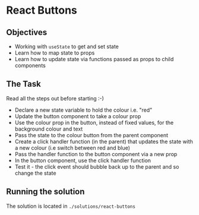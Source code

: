 # React Buttons

## Objectives

- Working with `useState` to get and set state
- Learn how to map state to props
- Learn how to update state via functions passed as props to child components

## The Task

Read all the steps out before starting :-)

- Declare a new state variable to hold the colour i.e. "red"
- Update the button component to take a colour prop
- Use the colour prop in the button, instead of fixed values, for the background colour and text
- Pass the state to the colour button from the parent component
- Create a click handler function (in the parent) that updates the state with a new colour (i.e switch between red and blue)
- Pass the handler function to the button component via a new prop
- In the button component, use the click handler function
- Test it - the click event should bubble back up to the parent and so change the state

## Running the solution

The solution is located in `./solutions/react-buttons`
